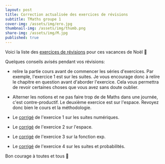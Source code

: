 ```yaml
---
layout: post
title: Correction actualisée des exercices de révisions
subtitle: TMaths groupe 1
cover-img: /assets/img/ero.jpg
thumbnail-img: /assets/img/thumb.png
share-img: /assets/img/M.jpg
published: true
---
```


Voici la liste des [exercices de révisions](https://github.com/raveluz/raveluz.github.io/blob/master/pdf/DM.Noel.pdf) pour ces vacances de Noël 🎅

Quelques conseils avisés pendant vos révisions:
* relire la partie cours avant de commencer les séries d'exercices. Par exemple, l'exercice 1 est sur les suites. Je vous encourage donc à relire le chapitre en question avant d'aborder l'exercice. Cela vous permettra de revoir certaines choses que vous avez sans doute oublier.
* Alterner les notions et ne pas faire trop de de Maths dans une journée, c'est contre-productif. Le deuxième exercice est sur l'espace. Revoyez donc bien le cours et la méthodologie.
  
* Le [corrigé](https://github.com/raveluz/raveluz.github.io/blob/master/pdf/Correction.exercice1.DM.Noel.pdf) de l'exercice 1 sur les suites numériques.
* Le [corrigé](https://github.com/raveluz/raveluz.github.io/blob/master/pdf/Correction.exercice2.DM.Noel.pdf) de l'exercice 2 sur l'espace.
* Le [corrigé](https://github.com/raveluz/raveluz.github.io/blob/master/pdf/Correction.exercice3.DM.Noel.pdf) de l'exercice 3 sur la fonction exp.
* Le [corrigé](https://github.com/raveluz/raveluz.github.io/blob/master/pdf/Correction.exercice4.DM.Noel.pdf) de l'exercice 4 sur les suites et probabilités.




Bon courage à toutes et tous 🎅





  





